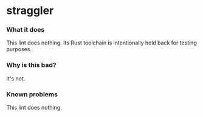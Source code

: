 # straggler

### What it does
This lint does nothing. Its Rust toolchain is intentionally held back for testing purposes.

### Why is this bad?
It's not.

### Known problems
This lint does nothing.
